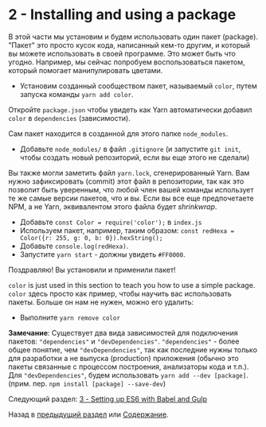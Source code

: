 # 2 - Installing and using a package

В этой части мы установим и будем использовать один пакет (package). "Пакет" это просто кусок кода, написанный кем-то другим, и который вы можете использовать в своей программе. Это может быть что угодно. Например, мы сейчас попробуем воспользоваться пакетом, который помогает манипулировать цветами.

- Установим созданный сообществом пакет, называемый `color`, путем запуска команды `yarn add color`.

Откройте `package.json` чтобы увидеть как Yarn автоматически добавил `color` в  `dependencies` (зависимости).

Сам пакет находится в созданной для этого папке `node_modules`.

- Добавьте `node_modules/` в файл `.gitignore` (и запустите `git init`, чтобы создать новый репозиторий, если вы еще этого не сделали)

Вы также могли заметить файл `yarn.lock`, сгенерированный Yarn. Вам нужно зафиксировать (commit) этот файл в репозитории, так как это позволит быть уверенным, что любой член вашей команды использует те же самые версии пакетов, что и вы. Если вы все еще предпочетаете NPM, а не Yarn, эквивалентом этого файла будет *shrinkwrap*.

- Добавьте `const Color = require('color');` в `index.js`
- Используем пакет, например, таким образом: `const redHexa = Color({r: 255, g: 0, b: 0}).hexString();`
- Добавьте `console.log(redHexa)`.
- Запустите `yarn start` - должны увидеть `#FF0000`.

Поздравляю! Вы установили и применили пакет!

`color` is just used in this section to teach you how to use a simple package. 
`color` здесь просто как пример, чтобы научить вас использовать пакеты. Больше он нам не нужен, можно его удалить:

- Выполните `yarn remove color`

**Замечание**: Существует два вида зависимостей для подключения пакетов: `"dependencies"` и `"devDependencies"`. `"dependencies"` - более общее понятие, чем `"devDependencies"`, так как последние нужны только для разработки а не выпуска (production) приложения (обычно это пакеты связанные с процессом построения, анализаторы кода и т.п.). Для `"devDependencies"`, будем использовать `yarn add --dev [package]`. (прим. пер. `npm install [package] --save-dev`)


Следующий раздел: [3 - Setting up ES6 with Babel and Gulp](/tutorial/3-es6-babel-gulp)

Назад в [предыдущий раздел](/tutorial/1-node-npm-yarn-package-json) или [Содержание](/tutorial).
